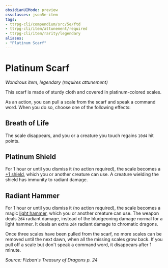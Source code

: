 ```yaml
---
obsidianUIMode: preview
cssclasses: json5e-item
tags:
- ttrpg-cli/compendium/src/5e/ftd
- ttrpg-cli/item/attunement/required
- ttrpg-cli/item/rarity/legendary
aliases: 
- "Platinum Scarf"
---
```

# Platinum Scarf
*Wondrous item, legendary (requires attunement)*  



This scarf is made of sturdy cloth and covered in platinum-colored scales.

As an action, you can pull a scale from the scarf and speak a command word. When you do so, choose one of the following effects:

## Breath of Life

The scale disappears, and you or a creature you touch regains `10d4` hit points.

## Platinum Shield

For 1 hour or until you dismiss it (no action required), the scale becomes a [+1 shield](Інструменти%20ДМ/CLI/items/1-shield-xdmg.md), which you or another creature can use. A creature wielding the shield has immunity to radiant damage.

## Radiant Hammer

For 1 hour or until you dismiss it (no action required), the scale becomes a magic [light hammer](Інструменти%20ДМ/CLI/items/light-hammer-xphb.md), which you or another creature can use. The weapon deals `2d4` radiant damage, instead of the bludgeoning damage normal for a light hammer. It deals an extra `2d4` radiant damage to chromatic dragons.

Once three scales have been pulled from the scarf, no more scales can be removed until the next dawn, when all the missing scales grow back. If you pull off a scale but don't speak a command word, it disappears after 1 minute.

*Source: Fizban's Treasury of Dragons p. 24*